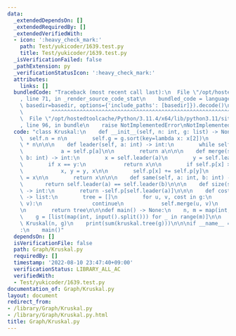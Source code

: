 ```yaml
---
data:
  _extendedDependsOn: []
  _extendedRequiredBy: []
  _extendedVerifiedWith:
  - icon: ':heavy_check_mark:'
    path: Test/yukicoder/1639.test.py
    title: Test/yukicoder/1639.test.py
  _isVerificationFailed: false
  _pathExtension: py
  _verificationStatusIcon: ':heavy_check_mark:'
  attributes:
    links: []
  bundledCode: "Traceback (most recent call last):\n  File \"/opt/hostedtoolcache/Python/3.11.4/x64/lib/python3.11/site-packages/onlinejudge_verify/documentation/build.py\"\
    , line 71, in _render_source_code_stat\n    bundled_code = language.bundle(stat.path,\
    \ basedir=basedir, options={'include_paths': [basedir]}).decode()\n          \
    \         ^^^^^^^^^^^^^^^^^^^^^^^^^^^^^^^^^^^^^^^^^^^^^^^^^^^^^^^^^^^^^^^^^^^^^^^^^^^^^^^^^\n\
    \  File \"/opt/hostedtoolcache/Python/3.11.4/x64/lib/python3.11/site-packages/onlinejudge_verify/languages/python.py\"\
    , line 96, in bundle\n    raise NotImplementedError\nNotImplementedError\n"
  code: "class Kruskal:\n    def __init__(self, n: int, g: list) -> None:\n      \
    \  self.n = n\n        self.g = g.sort(key=lambda x: x[2])\n        self.p = [-1]\
    \ * n\n\n\n    def leader(self, a: int) -> int:\n        while self.p[a] >= 0:\n\
    \            a = self.p[a]\n\n        return a\n\n\n    def merge(self, a: int,\
    \ b: int) -> int:\n        x = self.leader(a)\n        y = self.leader(b)\n\n\
    \        if x == y:\n            return x\n\n        if self.p[x] > self.p[y]:\n\
    \            x, y = y, x\n\n        self.p[x] += self.p[y]\n        self.p[y]\
    \ = x\n\n        return x\n\n\n    def same(self, a: int, b: int) -> bool:\n \
    \       return self.leader(a) == self.leader(b)\n\n\n    def size(self, a: int)\
    \ -> int:\n        return -self.p[self.leader(a)]\n\n\n    def cost(self, g: list)\
    \ -> list:\n        tree = []\n        for u, v, cost in g:\n            if self.same(u,\
    \ v):\n                continue\n            self.merge(u, v)\n            tree.append(cost)\n\
    \n        return tree\n\n\ndef main() -> None:\n    n, m = map(int, input().split())\n\
    \    g = [list(map(int, input().split())) for _ in range(m)]\n\n    kruskal =\
    \ Kruskal(n, g)\n    print(sum(kruskal.tree(g)))\n\n\nif __name__ == \"__main__\"\
    :\n    main()"
  dependsOn: []
  isVerificationFile: false
  path: Graph/Kruskal.py
  requiredBy: []
  timestamp: '2022-08-10 23:47:40+09:00'
  verificationStatus: LIBRARY_ALL_AC
  verifiedWith:
  - Test/yukicoder/1639.test.py
documentation_of: Graph/Kruskal.py
layout: document
redirect_from:
- /library/Graph/Kruskal.py
- /library/Graph/Kruskal.py.html
title: Graph/Kruskal.py
---
```

